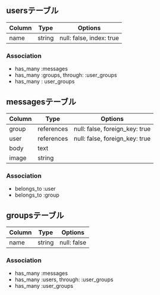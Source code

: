 ## usersテーブル

|Column|Type|Options|
|------|----|-------|
|name|string|null: false, index: true|

### Association
- has_many :messages
- has_many :groups, through: :user_groups
- has_many : user_groups


## messagesテーブル

|Column|Type|Options|
|------|----|-------|
|group|references|null: false, foreign_key: true|
|user|references|null: false, foreign_key: true|
|body|text||
|image|string||


### Association
- belongs_to :user
- belongs_to :group


## groupsテーブル

|Column|Type|Options|
|------|----|-------|
|name|string|null: false|


### Association
- has_many :messages
- has_many :users, through: :user_groups
- has_many :user_groups



